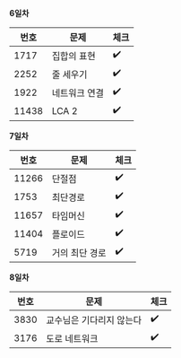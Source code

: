 __6일차__

|번호|문제|체크|
|----|-------|--|
|1717|집합의 표현|:heavy_check_mark:|
|2252|줄 세우기|:heavy_check_mark:|
|1922|네트워크 연결|:heavy_check_mark:|
|11438|LCA 2|:heavy_check_mark:|

__7일차__

|번호|문제|체크|
|----|-------|--|
|11266|단절점|:heavy_check_mark:|
|1753|최단경로|:heavy_check_mark:|
|11657|타임머신|:heavy_check_mark:|
|11404|플로이드|:heavy_check_mark:|
|5719|거의 최단 경로|:heavy_check_mark:|

__8일차__

|번호|문제|체크|
|----|-------|--|
|3830|교수님은 기다리지 않는다|:heavy_check_mark:|
|3176|도로 네트워크|:heavy_check_mark:|